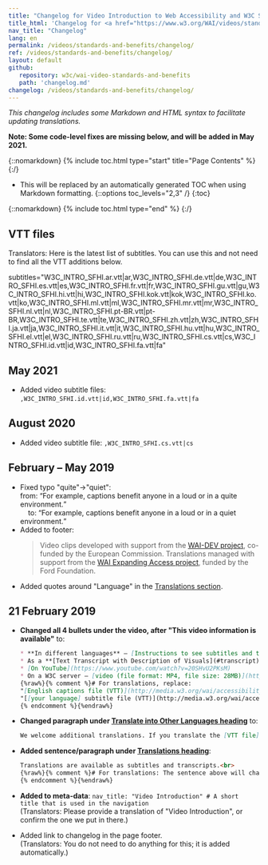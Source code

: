 ```yaml
---
title: "Changelog for Video Introduction to Web Accessibility and W3C Standards"
title_html: 'Changelog for <a href="https://www.w3.org/WAI/videos/standards-and-benefits/">Video Introduction to Web Accessibility and W3C Standards</a>'
nav_title: "Changelog"
lang: en
permalink: /videos/standards-and-benefits/changelog/
ref: /videos/standards-and-benefits/changelog/
layout: default
github:
   repository: w3c/wai-video-standards-and-benefits
   path: 'changelog.md'
changelog: /videos/standards-and-benefits/changelog/
---
```


_This changelog includes some Markdown and HTML syntax to facilitate updating translations._

**Note: Some code-level fixes are missing below, and will be added in May 2021.**


{::nomarkdown}
{% include toc.html type="start" title="Page Contents" %}
{:/}

- This will be replaced by an automatically generated TOC when using Markdown formatting.
{::options toc_levels="2,3" /}
{:toc}

{::nomarkdown}
{% include toc.html type="end" %}
{:/} 

## VTT files

Translators: Here is the latest list of subtitles. You can use this and not need to find all the VTT additions below.


subtitles="W3C_INTRO_SFHI.ar.vtt|ar,W3C_INTRO_SFHI.de.vtt|de,W3C_INTRO_SFHI.es.vtt|es,W3C_INTRO_SFHI.fr.vtt|fr,W3C_INTRO_SFHI.gu.vtt|gu,W3C_INTRO_SFHI.hi.vtt|hi,W3C_INTRO_SFHI.kok.vtt|kok,W3C_INTRO_SFHI.ko.vtt|ko,W3C_INTRO_SFHI.ml.vtt|ml,W3C_INTRO_SFHI.mr.vtt|mr,W3C_INTRO_SFHI.nl.vtt|nl,W3C_INTRO_SFHI.pt-BR.vtt|pt-BR,W3C_INTRO_SFHI.te.vtt|te,W3C_INTRO_SFHI.zh.vtt|zh,W3C_INTRO_SFHI.ja.vtt|ja,W3C_INTRO_SFHI.it.vtt|it,W3C_INTRO_SFHI.hu.vtt|hu,W3C_INTRO_SFHI.el.vtt|el,W3C_INTRO_SFHI.ru.vtt|ru,W3C_INTRO_SFHI.cs.vtt|cs,W3C_INTRO_SFHI.id.vtt|id,W3C_INTRO_SFHI.fa.vtt|fa"

## May 2021

* Added video subtitle files: ``` ,W3C_INTRO_SFHI.id.vtt|id,W3C_INTRO_SFHI.fa.vtt|fa ```

## August 2020

* Added video subtitle file: ``` ,W3C_INTRO_SFHI.cs.vtt|cs ```

## February – May 2019

* Fixed typo "quite"->"quiet":<br>from: <q>For example, captions benefit anyone in a loud or in a quite environment.</q><br>&nbsp;&nbsp;&nbsp;&nbsp;to: <q>For example, captions benefit anyone in a loud or in a quiet environment.</q>
* Added to footer: <blockquote>Video clips developed with support from the <a href="https://www.w3.org/WAI/DEV/">WAI-DEV project</a>, co-funded by the European Commission. Translations managed with support from the <a href="https://www.w3.org/WAI/expand-access/">WAI Expanding Access project</a>, funded by the Ford Foundation.</blockquote>
* Added quotes around "Language" in the [Translations section](https://www.w3.org/WAI/videos/standards-and-benefits/#translations).

## 21 February 2019

* **Changed all 4 bullets under the video, after "This video information is available"** to:

  ```markdown
  * **In different languages** — [Instructions to see subtitles and transcripts](#translations) are below
  * As a **[Text Transcript with Description of Visuals](#transcript)** below
  * [On YouTube](https://www.youtube.com/watch?v=20SHvU2PKsM)
  * On a W3C server — [video (file format: MP4, file size: 28MB)](http://media.w3.org/wai/accessibility-intro/intro.mp4), [English captions file (VTT)](http://media.w3.org/wai/accessibility-intro/W3C_INTRO_SFHI.en.vtt), [list of other language files](http://media.w3.org/wai/accessibility-intro/)
  {%raw%}{% comment %}# For translations, replace:
  "[English captions file (VTT)](http://media.w3.org/wai/accessibility-intro/W3C_INTRO_SFHI.en.vtt)", with translation of:
  "[[your language] subtitle file (VTT)](http://media.w3.org/wai/accessibility-intro/W3C_INTRO_SFHI.[lang code].vtt)".
  {% endcomment %}{%endraw%}
  ```

* **Changed paragraph under [Translate into Other Languages heading](https://www.w3.org/WAI/videos/standards-and-benefits/#translate-into-other-languages)** to:

  ```markdown
  We welcome additional translations. If you translate the [VTT file]({{ "/content-images/wai-video-standards-and-benefits/W3C_INTRO_SFHI.vtt" | relative_url }}), please send it to <public-wai-translations@w3.org>. If you might want to translate this entire web page or others, please see [Translating WAI Resources](https://www.w3.org/WAI/about/translating/).
  ```

* **Added sentence/paragraph under [Translations heading](https://www.w3.org/WAI/videos/standards-and-benefits/#translations)**:

  ```markdown
  Translations are available as subtitles and transcripts.<br>
  {%raw%}{% comment %}# For translations: The sentence above will change when we publish the translations. In your translation, please replace the paragraph above with: "There are some translations of this entire web page. They are linked at the top of this page.<br>There are **more translations of just the video**. They are available as subtitles and transcripts."<br>
  {% endcomment %}{%endraw%}
  ```

* **Added to meta-data**: `nav_title: "Video Introduction" # A short title that is used in the navigation`<br>(Translators: Please provide a translation of "Video Introduction", or confirm the one we put in there.)

* Added link to changelog in the page footer.<br>(Translators: You do not need to do anything for this; it is added automatically.)
